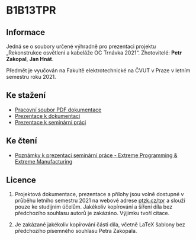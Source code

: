 # B1B13TPR
## Informace

Jedná se o soubory určené výhradně pro prezentaci projektu „Rekonstrukce osvětlení a kabeláže OC Trnávka 2021“.
Zhotovitelé: **Petr Zakopal**, **Jan Hnát**.

Předmět je vyučován na Fakultě elektrotechnické na ČVUT v Praze v letním semestru roku 2021.

## Ke stažení
+ [Pracovní soubor PDF dokumentace](/source/tpr.pdf)
+ [Prezentace k dokumentaci](/source/files/prezentace.pptx)
+ [Prezentace k seminární práci](/source/files/prezentace_sem.pptx)

## Ke čtení
+ [Poznámky k prezentaci seminární práce - Extreme Programming & Extreme Manufacturing](/source/files/xp_xm.md)

## Licence

1. Projektová dokumentace, prezentace a přílohy jsou volně dostupné v průběhu  letního semestru 2021 na webové adrese [ptzk.cz/tpr](https://ptzk.cz/tpr) a slouží pouze ke studijním účelům. Jakékoliv kopírování a šíření díla bez předchozího souhlasu autorů je zakázáno. Výjimku tvoří citace.

2. Je zakázané jakékoliv kopírování části díla, včetně LaTeX šablony bez předchozího písemného souhlasu Petra Zakopala.
